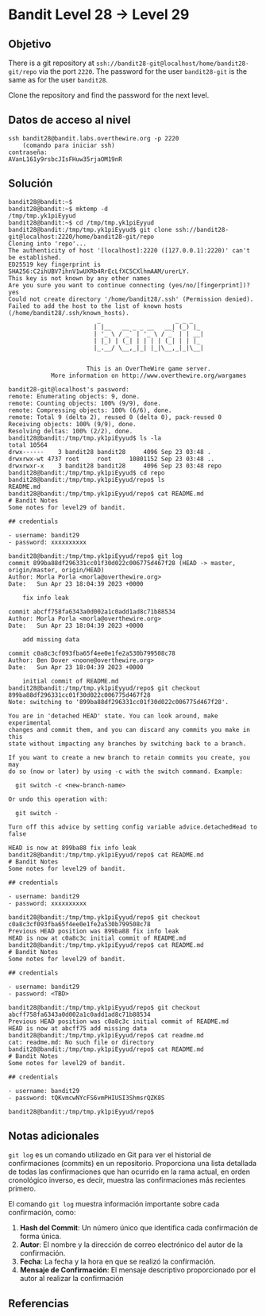 # Bandit Level 28 → Level 29
## Objetivo
There is a git repository at `ssh://bandit28-git@localhost/home/bandit28-git/repo` via the port `2220`. The password for the user `bandit28-git` is the same as for the user `bandit28`.

Clone the repository and find the password for the next level.
## Datos de acceso al nivel
```
ssh bandit28@bandit.labs.overthewire.org -p 2220 
	(comando para iniciar ssh)
contraseña: 
AVanL161y9rsbcJIsFHuw35rjaOM19nR
```
## Solución 
```pwd
bandit28@bandit:~$
bandit28@bandit:~$ mktemp -d
/tmp/tmp.yk1piEyyud
bandit28@bandit:~$ cd /tmp/tmp.yk1piEyyud
bandit28@bandit:/tmp/tmp.yk1piEyyud$ git clone ssh://bandit28-git@localhost:2220/home/bandit28-git/repo
Cloning into 'repo'...
The authenticity of host '[localhost]:2220 ([127.0.0.1]:2220)' can't be established.
ED25519 key fingerprint is SHA256:C2ihUBV7ihnV1wUXRb4RrEcLfXC5CXlhmAAM/urerLY.
This key is not known by any other names
Are you sure you want to continue connecting (yes/no/[fingerprint])? yes
Could not create directory '/home/bandit28/.ssh' (Permission denied).
Failed to add the host to the list of known hosts (/home/bandit28/.ssh/known_hosts).
                         _                     _ _ _
                        | |__   __ _ _ __   __| (_) |_
                        | '_ \ / _` | '_ \ / _` | | __|
                        | |_) | (_| | | | | (_| | | |_
                        |_.__/ \__,_|_| |_|\__,_|_|\__|


                      This is an OverTheWire game server.
            More information on http://www.overthewire.org/wargames

bandit28-git@localhost's password:
remote: Enumerating objects: 9, done.
remote: Counting objects: 100% (9/9), done.
remote: Compressing objects: 100% (6/6), done.
remote: Total 9 (delta 2), reused 0 (delta 0), pack-reused 0
Receiving objects: 100% (9/9), done.
Resolving deltas: 100% (2/2), done.
bandit28@bandit:/tmp/tmp.yk1piEyyud$ ls -la
total 10564
drwx------    3 bandit28 bandit28     4096 Sep 23 03:48 .
drwxrwx-wt 4737 root     root     10801152 Sep 23 03:48 ..
drwxrwxr-x    3 bandit28 bandit28     4096 Sep 23 03:48 repo
bandit28@bandit:/tmp/tmp.yk1piEyyud$ cd repo
bandit28@bandit:/tmp/tmp.yk1piEyyud/repo$ ls
README.md
bandit28@bandit:/tmp/tmp.yk1piEyyud/repo$ cat README.md
# Bandit Notes
Some notes for level29 of bandit.

## credentials

- username: bandit29
- password: xxxxxxxxxx

bandit28@bandit:/tmp/tmp.yk1piEyyud/repo$ git log
commit 899ba88df296331cc01f30d022c006775d467f28 (HEAD -> master, origin/master, origin/HEAD)
Author: Morla Porla <morla@overthewire.org>
Date:   Sun Apr 23 18:04:39 2023 +0000

    fix info leak

commit abcff758fa6343a0d002a1c0add1ad8c71b88534
Author: Morla Porla <morla@overthewire.org>
Date:   Sun Apr 23 18:04:39 2023 +0000

    add missing data

commit c0a8c3cf093fba65f4ee0e1fe2a530b799508c78
Author: Ben Dover <noone@overthewire.org>
Date:   Sun Apr 23 18:04:39 2023 +0000

    initial commit of README.md
bandit28@bandit:/tmp/tmp.yk1piEyyud/repo$ git checkout 899ba88df296331cc01f30d022c006775d467f28
Note: switching to '899ba88df296331cc01f30d022c006775d467f28'.

You are in 'detached HEAD' state. You can look around, make experimental
changes and commit them, and you can discard any commits you make in this
state without impacting any branches by switching back to a branch.

If you want to create a new branch to retain commits you create, you may
do so (now or later) by using -c with the switch command. Example:

  git switch -c <new-branch-name>

Or undo this operation with:

  git switch -

Turn off this advice by setting config variable advice.detachedHead to false

HEAD is now at 899ba88 fix info leak
bandit28@bandit:/tmp/tmp.yk1piEyyud/repo$ cat README.md
# Bandit Notes
Some notes for level29 of bandit.

## credentials

- username: bandit29
- password: xxxxxxxxxx

bandit28@bandit:/tmp/tmp.yk1piEyyud/repo$ git checkout c0a8c3cf093fba65f4ee0e1fe2a530b799508c78
Previous HEAD position was 899ba88 fix info leak
HEAD is now at c0a8c3c initial commit of README.md
bandit28@bandit:/tmp/tmp.yk1piEyyud/repo$ cat README.md
# Bandit Notes
Some notes for level29 of bandit.

## credentials

- username: bandit29
- password: <TBD>

bandit28@bandit:/tmp/tmp.yk1piEyyud/repo$ git checkout abcff758fa6343a0d002a1c0add1ad8c71b88534
Previous HEAD position was c0a8c3c initial commit of README.md
HEAD is now at abcff75 add missing data
bandit28@bandit:/tmp/tmp.yk1piEyyud/repo$ cat readme.md
cat: readme.md: No such file or directory
bandit28@bandit:/tmp/tmp.yk1piEyyud/repo$ cat README.md
# Bandit Notes
Some notes for level29 of bandit.

## credentials

- username: bandit29
- password: tQKvmcwNYcFS6vmPHIUSI3ShmsrQZK8S

bandit28@bandit:/tmp/tmp.yk1piEyyud/repo$
```
## Notas adicionales
`git log` es un comando utilizado en Git para ver el historial de confirmaciones (commits) en un repositorio. Proporciona una lista detallada de todas las confirmaciones que han ocurrido en la rama actual, en orden cronológico inverso, es decir, muestra las confirmaciones más recientes primero.

El comando `git log` muestra información importante sobre cada confirmación, como:

1. **Hash del Commit**: Un número único que identifica cada confirmación de forma única.
2. **Autor**: El nombre y la dirección de correo electrónico del autor de la confirmación.
3. **Fecha**: La fecha y la hora en que se realizó la confirmación.
4. **Mensaje de Confirmación**: El mensaje descriptivo proporcionado por el autor al realizar la confirmación

## Referencias
